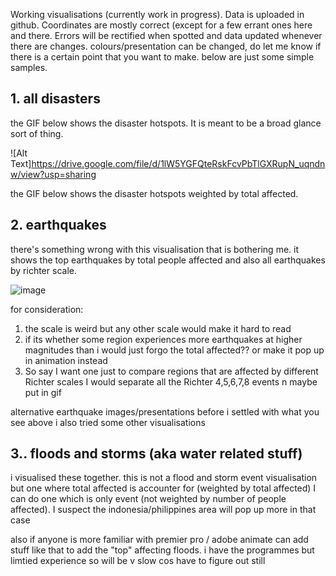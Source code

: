 Working visualisations
(currently work in progress). Data is uploaded in github. Coordinates are mostly correct (except for a few errant ones here and there. Errors will be rectified when spotted and data updated whenever there are changes.
colours/presentation can be changed, do let me know if there is a certain point that you want to make. below are just some simple samples.

## 1. all disasters
the GIF below shows the disaster hotspots. It is meant to be a broad glance sort of thing.

![Alt Text]https://drive.google.com/file/d/1lW5YGFQteRskFcvPbTlGXRupN_uqndnw/view?usp=sharing

the GIF below shows the disaster hotspots weighted by total affected.


## 2. earthquakes
there's something wrong with this visualisation that is bothering me. it shows the top earthquakes by total people affected and also all earthquakes by richter scale.

![image](https://drive.google.com/uc?id=1MjnJeZ9byUz1GqwiKO3JK_9VcHotjEFp)

for consideration:
1. the scale is weird but any other scale would make it hard to read
2. if its whether some region experiences more earthquakes at higher magnitudes than i would just forgo the total affected?? or make it pop up in animation instead
3. So say I want one just to compare regions that are affected by different Richter scales I would separate all the Richter 4,5,6,7,8 events n maybe put in gif

alternative earthquake images/presentations
before i settled with what you see above i also tried some other visualisations

## 3.. floods and storms (aka water related stuff)
i visualised these together. this is not a flood and storm event visualisation but one where total affected is accounter for (weighted by total affected)
I can do one which is only event (not weighted by number of people affected). I suspect the indonesia/philippines area will pop up more in that case


also if anyone is more familiar with premier pro / adobe animate can add stuff like that to add the "top" affecting floods. i have the programmes but limtied experience so will be v slow cos have to figure out still
